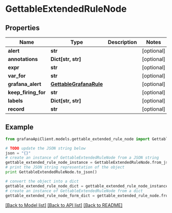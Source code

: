 # GettableExtendedRuleNode


## Properties
Name | Type | Description | Notes
------------ | ------------- | ------------- | -------------
**alert** | **str** |  | [optional] 
**annotations** | **Dict[str, str]** |  | [optional] 
**expr** | **str** |  | [optional] 
**var_for** | **str** |  | [optional] 
**grafana_alert** | [**GettableGrafanaRule**](GettableGrafanaRule.md) |  | [optional] 
**keep_firing_for** | **str** |  | [optional] 
**labels** | **Dict[str, str]** |  | [optional] 
**record** | **str** |  | [optional] 

## Example

```python
from grafanaApiClient.models.gettable_extended_rule_node import GettableExtendedRuleNode

# TODO update the JSON string below
json = "{}"
# create an instance of GettableExtendedRuleNode from a JSON string
gettable_extended_rule_node_instance = GettableExtendedRuleNode.from_json(json)
# print the JSON string representation of the object
print GettableExtendedRuleNode.to_json()

# convert the object into a dict
gettable_extended_rule_node_dict = gettable_extended_rule_node_instance.to_dict()
# create an instance of GettableExtendedRuleNode from a dict
gettable_extended_rule_node_form_dict = gettable_extended_rule_node.from_dict(gettable_extended_rule_node_dict)
```
[[Back to Model list]](../README.md#documentation-for-models) [[Back to API list]](../README.md#documentation-for-api-endpoints) [[Back to README]](../README.md)


